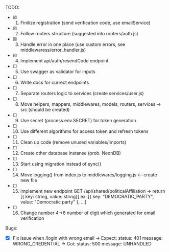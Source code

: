 TODO:

- [x] 1. Finilize registration (send verification code, use emailService)
- [x] 2. Follow routers structure (suggested into routers/auth.js)
- [x] 3. Handle error in one place (use custom errors, see middlewaress/error_handler.js)
- [x] 4. Implement api/auth/resendCode endpoint
- [ ] 5. Use swagger as validator for inputs
- [ ] 6. Write docs for currect endpoints
- [ ] 7. Separate routers logic to services (create services/user.js)
- [ ] 8. Move helpers, mappers, middlewares, models, routers, services -> src (should be created)
- [ ] 9. Use secret (process.env.SECRET) for token generation
- [ ] 10. Use different algorithms for access token and refresh tokens
- [ ] 11. Clean up code (remove unused variables/imports)
- [ ] 12. Create other database instanse (prob. NeonDB)
- [ ] 13. Start using migration instead of sync()
- [ ] 14. Move logging() from index.js to middlewares/logging.js <--create new file
- [ ] 15. implement new endpoint GET /api/shared/politicalAffiliation -> return [{ key: string, value: string}] ex. [{ key: "DEMOCRATIC_PARTY", value: "Democratic party" }, ...]
- [ ] 16. Change number 4->6 number of digit which generated for email verification

Bugs:

- [x] Fix issue when /login with wrong email
      -> Expect:
      status: 401 message: WRONG_CREDENTIAL
      -> Got:
      status: 500 message: UNHANDLED

